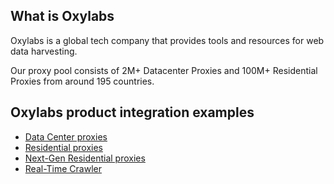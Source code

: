 ## What is Oxylabs
Oxylabs is a global tech company that provides tools and resources for web data harvesting.

Our proxy pool consists of 2M+ Datacenter Proxies and 100M+ Residential Proxies from around 195 countries.

## Oxylabs product integration examples

 - [Data Center proxies](https://github.com/oxylabs/product-integrations/tree/master/data_center_proxies)
 - [Residential proxies](https://github.com/oxylabs/product-integrations/tree/master/residential_proxies)
 - [Next-Gen Residential proxies](https://github.com/oxylabs/product-integrations/tree/master/next_gen_residential_proxies)
 - [Real-Time Crawler](https://github.com/oxylabs/product-integrations/tree/master/real_time_crawler)
